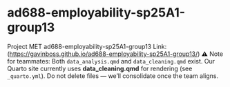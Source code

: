 # ad688-employability-sp25A1-group13
Project MET ad688-employability-sp25A1-group13
Link: (https://gavinboss.github.io/ad688-employability-sp25A1-group13/)
⚠️ Note for teammates:
Both `data_analysis.qmd` and `data_cleaning.qmd` exist. 
Our Quarto site currently uses **data_cleaning.qmd** for rendering (see `_quarto.yml`). 
Do not delete files — we’ll consolidate once the team aligns.
